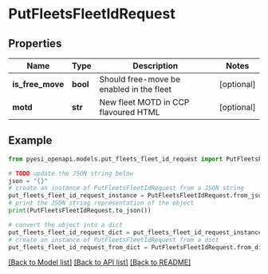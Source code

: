 # PutFleetsFleetIdRequest


## Properties

Name | Type | Description | Notes
------------ | ------------- | ------------- | -------------
**is_free_move** | **bool** | Should free-move be enabled in the fleet | [optional] 
**motd** | **str** | New fleet MOTD in CCP flavoured HTML | [optional] 

## Example

```python
from pyesi_openapi.models.put_fleets_fleet_id_request import PutFleetsFleetIdRequest

# TODO update the JSON string below
json = "{}"
# create an instance of PutFleetsFleetIdRequest from a JSON string
put_fleets_fleet_id_request_instance = PutFleetsFleetIdRequest.from_json(json)
# print the JSON string representation of the object
print(PutFleetsFleetIdRequest.to_json())

# convert the object into a dict
put_fleets_fleet_id_request_dict = put_fleets_fleet_id_request_instance.to_dict()
# create an instance of PutFleetsFleetIdRequest from a dict
put_fleets_fleet_id_request_from_dict = PutFleetsFleetIdRequest.from_dict(put_fleets_fleet_id_request_dict)
```
[[Back to Model list]](../README.md#documentation-for-models) [[Back to API list]](../README.md#documentation-for-api-endpoints) [[Back to README]](../README.md)


